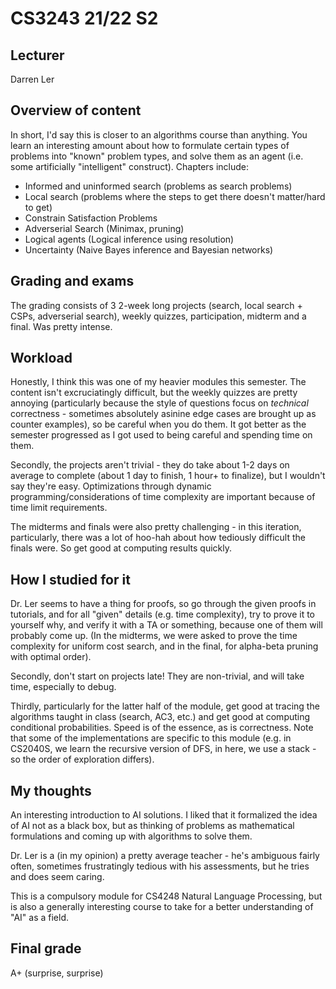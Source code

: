 # CS3243 21/22 S2

## Lecturer
Darren Ler

## Overview of content 
In short, I'd say this is closer to an algorithms course than anything. You learn an interesting amount about how to formulate certain types of problems into "known" problem types, and solve them as an agent (i.e. some artificially "intelligent" construct). Chapters include:
* Informed and uninformed search (problems as search problems)
* Local search (problems where the steps to get there doesn't matter/hard to get)
* Constrain Satisfaction Problems 
* Adverserial Search (Minimax, pruning)
* Logical agents (Logical inference using resolution)
* Uncertainty (Naive Bayes inference and Bayesian networks)

## Grading and exams
The grading consists of 3 2-week long projects (search, local search + CSPs, adverserial search), weekly quizzes, participation, midterm and a final. Was pretty intense. 

## Workload
Honestly, I think this was one of my heavier modules this semester. The content isn't excruciatingly difficult, but the weekly quizzes are pretty annoying (particularly because the style of questions focus on _technical_ correctness - sometimes absolutely asinine edge cases are brought up as counter examples), so be careful when you do them. It got better as the semester progressed as I got used to being careful and spending time on them. 

Secondly, the projects aren't trivial - they do take about 1-2 days on average to complete (about 1 day to finish, 1 hour+ to finalize), but I wouldn't say they're easy. Optimizations through dynamic programming/considerations of time complexity are important because of time limit requirements. 

The midterms and finals were also pretty challenging - in this iteration, particularly, there was a lot of hoo-hah about how tediously difficult the finals were. So get good at computing results quickly. 

## How I studied for it
Dr. Ler seems to have a thing for proofs, so go through the given proofs in tutorials, and for all "given" details (e.g. time complexity), try to prove it to yourself why, and verify it with a TA or something, because one of them will probably come up. (In the midterms, we were asked to prove the time complexity for uniform cost search, and in the final, for alpha-beta pruning with optimal order). 

Secondly, don't start on projects late! They are non-trivial, and will take time, especially to debug. 

Thirdly, particularly for the latter half of the module, get good at tracing the algorithms taught in class (search, AC3, etc.) and get good at computing conditional probabilities. Speed is of the essence, as is correctness. Note that some of the implementations are specific to this module (e.g. in CS2040S, we learn the recursive version of DFS, in here, we use a stack - so the order of exploration differs).

## My thoughts
An interesting introduction to AI solutions. I liked that it formalized the idea of AI not as a black box, but as thinking of problems as mathematical formulations and coming up with algorithms to solve them. 

Dr. Ler is a (in my opinion) a pretty average teacher - he's ambiguous fairly often, sometimes frustratingly tedious with his assessments, but he tries and does seem caring.

This is a compulsory module for CS4248 Natural Language Processing, but is also a generally interesting course to take for a better understanding of "AI" as a field.

## Final grade
A+ (surprise, surprise)